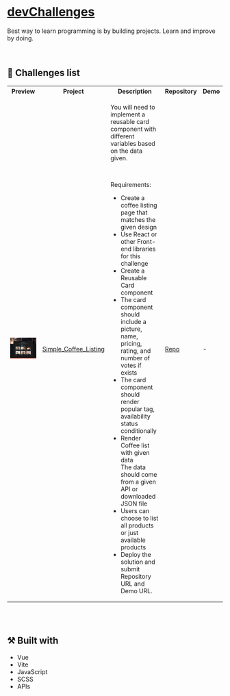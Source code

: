 # [devChallenges](https://devchallenges.io/)
Best way to learn programming is by building projects. Learn and improve by doing.

<br>

## :pencil: Challenges list
<table>
    <tr>
        <th>Preview</th>
        <th>Project</th>
        <th>Description</th>
        <th>Repository</th>
        <th>Demo</th>
    </tr>
    <tr>
        <td>
            <img src="https://raw.githubusercontent.com/carla-ng/coding-challenges/main/devchallenges/coffee-shop/public/coffeshop-preview.jpg" alt="Simple Coffee Listing preview">
        </td>
        <td>
            <a href="https://devchallenges.io/challenge/45" target="_blank">Simple_Coffee_Listing</a>
        </td>
        <td>
            <p>You will need to implement a reusable card component with different variables based on the data given.</p>
            <br>
            <p>Requirements:</p>
            <ul>
            <li>Create a coffee listing page that matches the given design</li>
            <li>Use React or other Front-end libraries for this challenge</li>
            <li>Create a Reusable Card component</li>
            <li>The card component should include a picture, name, pricing, rating, and number of votes if exists</li>
            <li>The card component should render popular tag, availability status conditionally</li>
            <li>Render Coffee list with given data</li> The data should come from a given API or downloaded JSON file</li>
            <li>Users can choose to list all products or just available products</li>
            <li>Deploy the solution and submit Repository URL and Demo URL.</li>
            </ul>
        </td>
        <td>
            <a href="https://github.com/carla-ng/coding-challenges/tree/main/devchallenges/coffee-shop/" target="_blank">Repo</a>
        </td>
        <td>-</td>
    </tr>
</table>

<br><br>

## :hammer_and_pick: Built with
* Vue
* Vite
* JavaScript
* SCSS
* APIs

<br>
